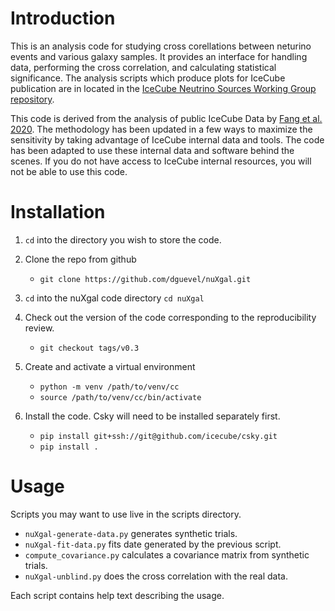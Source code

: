 
# Introduction
This is an analysis code for studying cross corellations between neturino events and various galaxy samples.
It provides an interface for handling data, performing the cross correlation, and calculating statistical significance.
The analysis scripts which produce plots for IceCube publication are in located in the [IceCube Neutrino Sources Working Group repository](https://github.com/icecube/wg-nu-sources).

This code is derived from the analysis of public IceCube Data by [Fang et al. 2020](https://iopscience.iop.org/article/10.3847/1538-4357/ab8561/meta).
The methodology has been updated in a few ways to maximize the sensitivity by taking advantage of IceCube internal data and tools.
The code has been adapted to use these internal data and software behind the scenes.
If you do not have access to IceCube internal resources, you will not be able to use this code.

# Installation

1. `cd` into the directory you wish to store the code.

1. Clone the repo from github
    - `git clone https://github.com/dguevel/nuXgal.git`

1. `cd` into the nuXgal code directory
    `cd nuXgal`

1. Check out the version of the code corresponding to the reproducibility review. 
    - `git checkout tags/v0.3`

1. Create and activate a virtual environment
    - `python -m venv /path/to/venv/cc`
    - `source /path/to/venv/cc/bin/activate`

1. Install the code. Csky will need to be installed separately first.
    - `pip install git+ssh://git@github.com/icecube/csky.git`
    - `pip install .`

# Usage
Scripts you may want to use live in the scripts directory.
* `nuXgal-generate-data.py` generates synthetic trials.
* `nuXgal-fit-data.py` fits date generated by the previous script.
* `compute_covariance.py` calculates a covariance matrix from synthetic trials.
* `nuXgal-unblind.py` does the cross correlation with the real data.

Each script contains help text describing the usage.